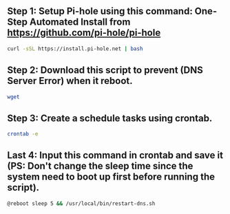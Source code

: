 ## Step 1: Setup Pi-hole using this command: One-Step Automated Install from https://github.com/pi-hole/pi-hole
```bash
curl -sSL https://install.pi-hole.net | bash
```
## Step 2: Download this script to prevent (DNS Server Error) when it reboot.
```bash
wget 
```
## Step 3: Create a schedule tasks using crontab.
```bash
crontab -e
```
## Last 4: Input this command in crontab and save it (PS: Don't change the sleep time since the system need to boot up first before running the script).
```bash
@reboot sleep 5 && /usr/local/bin/restart-dns.sh
```
